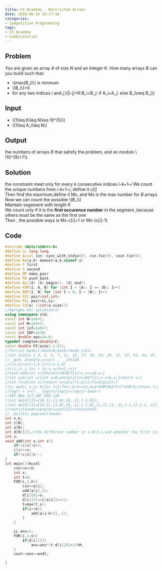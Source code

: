 ```yaml
---
title: CS Academy - Restricted Arrays
date: 2018-06-26 16:17:16
categories:
- Competitive Programming
tags:
- CS Academy
- Combinatorial
---
```

## Problem
You are given an array *A* of size *N* and an integer *K*. How many arrays *B*  can you build such that:
* \\(max(B_i)\\) is minmum
* \\(B_i\\)>0
* for any two indices *i* and *j*,\\(|i-j|<K:B_i=B_j\: if A_i=A_j\: else B_i\neq B_j\\)

<!--more-->

## Input 
* \\(1\leq K\leq N\leq 10^{5}\\)
* \\(1\leq A_i\leq N\\)

## Output 
the numbers of arrays *B* that satisfy the problem, and an modulo \\(10^{9}+7\\)



## Solution
the constraint meet only for every k consecutive indices  *i-k+1~i*
We count the unique numbers from *i-k+1~i*, define it *c[i]*  
Then find the maximum,define it Mx, and Mx is the max number for *B* arrays  
Now we can count the possible \\(B_i\\)  
Maintain segement with length *K*  
We count only if it is the **first occurence number** in the segment ,because others must be the same as the first one  
Then , the possible ways is Mx-c[i]+1 or Mx-(c[i]-1)  

## Code
```cpp
#include <bits/stdc++.h>
#define LL long long
#define Accel ios::sync_with_stdio(0), cin.tie(0), cout.tie(0);
#define Re(a,b) memset(a,b,sizeof a)
#define F first
#define S second
#define MP make_pair
#define PB push_back
#define ALL(X) (X).begin(), (X).end()
#define FOR(I, A, B) for (int I = (A); I <= (B); I++)
#define REP(I, N) for (int I = 0; I < (N); I++)
#define PII pair<int,int>
#define PLL pair<LL,LL>
#define SZ(a) ((int)a.size())
//#pragma GCC optimize(2)
using namespace std;
const int N=1e6+1;
const int M=1e9+7;
const int inf=1e9+7;
const int INF=1e18;
const double eps=1e-6;
typedef complex<double>C;
const double PI(acos(-1.0));
//for(int mask=i;mask>0;mask=(mask-1)&i)
//int a[25]= { 2, 3, 5, 7, 11, 13, 17, 19, 23, 29, 31, 37, 41, 43, 47, 53, 59, 61, 67, 71, 73, 79, 83, 89, 97 };
//__gcd, atan2(y,x)=y/x , __int128
//c(n,k)=c(n-1,k-1)+c(n-1,k)
//c(i,r),i for r to n =c(n+1,r+1)
//void add(int x){while(x<N)BIT[x]++,x+=x&-x;}
//int sum(int x){int s=0;while(x){s+=BIT[x];x-=x&-x;}return s;}
//int find(int x){return x==p[x]?x:p[x]=find(p[x]);}
//LL pw(LL a,LL b){LL t=1;for(;b;b>>=1,a=a*a%M)b&1?t=t*a%M:0;return t;}
//log() = ln() , log(x)/log(y)=log(y)-base-x
//INT_MAX 127,INT_MIN 128
//int dw[4][2]={{0,1},{1,0},{0,-1},{-1,0}};
//int dw[8][2]={{0,1},{1,0},{0,-1},{-1,0},{1,1},{1,-1},{-1,1},{-1,-1}};
//cout<<fixed<<setprecision(12)<<ans<<endl;
//__builtin_popcount(mask)
int n,k;
int c[N];
int a[N];
int d[N][2];//the different number in i-k+1~i,and whether the first occurance or not
int s;
void add(int x,int v){
	if(!c[x])s++;
	c[x]+=v;
	if(!c[x])s--;
}
int main(){Accel
	cin>>n>>k;
	int x;
	int t=0;
	FOR(i,1,n){
		cin>>a[i];
		add(a[i],1);
		d[i][0]=s;
		d[i][1]=(c[a[i]]==1);
		t=max(t,s);
		if(i>=k){
			add(a[i-k+1],-1);
		}
	}
	
	LL ans=1;
	FOR(i,1,n){
		if(d[i][1])
			ans=ans*(t-d[i][0]+1)%M;
	}
	cout<<ans<<endl;
	
}
```